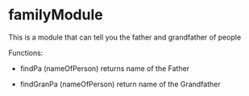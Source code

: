 # familyModule

This is a module that can tell you the father and grandfather of people

Functions:

- findPa (nameOfPerson)
  returns name of the Father

- findGranPa (nameOfPerson)
  return name of the Grandfather
